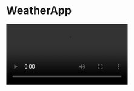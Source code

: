 # WeatherApp

<video src="https://github.com/ygorcesar/WeatherApp/blob/main/resources/weather_app_sample.mp4" width="320" />
